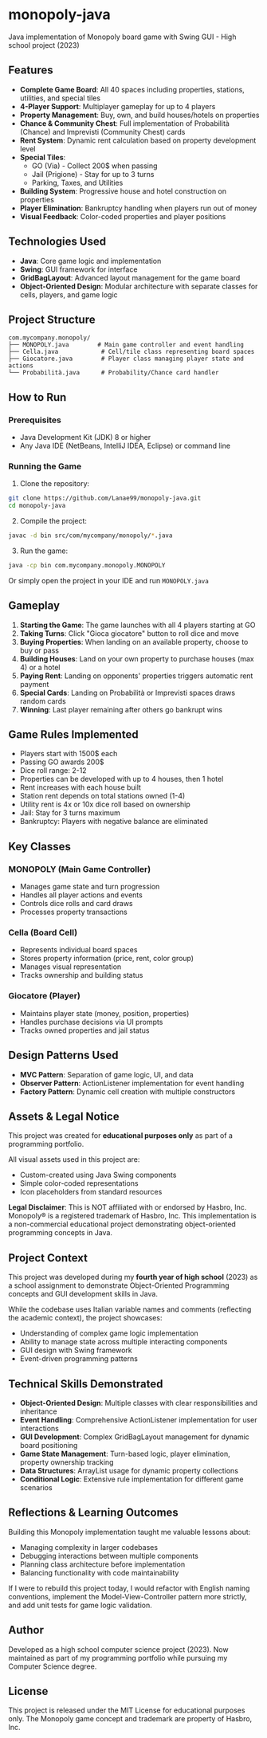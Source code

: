 # monopoly-java
Java implementation of Monopoly board game with Swing GUI - High school project (2023)

## Features

- **Complete Game Board**: All 40 spaces including properties, stations, utilities, and special tiles
- **4-Player Support**: Multiplayer gameplay for up to 4 players
- **Property Management**: Buy, own, and build houses/hotels on properties
- **Chance & Community Chest**: Full implementation of Probabilità (Chance) and Imprevisti (Community Chest) cards
- **Rent System**: Dynamic rent calculation based on property development level
- **Special Tiles**: 
  - GO (Via) - Collect 200$ when passing
  - Jail (Prigione) - Stay for up to 3 turns
  - Parking, Taxes, and Utilities
- **Building System**: Progressive house and hotel construction on properties
- **Player Elimination**: Bankruptcy handling when players run out of money
- **Visual Feedback**: Color-coded properties and player positions

## Technologies Used

- **Java**: Core game logic and implementation
- **Swing**: GUI framework for interface
- **GridBagLayout**: Advanced layout management for the game board
- **Object-Oriented Design**: Modular architecture with separate classes for cells, players, and game logic

## Project Structure

```
com.mycompany.monopoly/
├── MONOPOLY.java        # Main game controller and event handling
├── Cella.java            # Cell/tile class representing board spaces
├── Giocatore.java        # Player class managing player state and actions
└── Probabilità.java      # Probability/Chance card handler
```

## How to Run

### Prerequisites
- Java Development Kit (JDK) 8 or higher
- Any Java IDE (NetBeans, IntelliJ IDEA, Eclipse) or command line

### Running the Game

1. Clone the repository:
```bash
git clone https://github.com/Lanae99/monopoly-java.git
cd monopoly-java
```

2. Compile the project:
```bash
javac -d bin src/com/mycompany/monopoly/*.java
```

3. Run the game:
```bash
java -cp bin com.mycompany.monopoly.MONOPOLY
```

Or simply open the project in your IDE and run `MONOPOLY.java`

## Gameplay

1. **Starting the Game**: The game launches with all 4 players starting at GO
2. **Taking Turns**: Click "Gioca giocatore" button to roll dice and move
3. **Buying Properties**: When landing on an available property, choose to buy or pass
4. **Building Houses**: Land on your own property to purchase houses (max 4) or a hotel
5. **Paying Rent**: Landing on opponents' properties triggers automatic rent payment
6. **Special Cards**: Landing on Probabilità or Imprevisti spaces draws random cards
7. **Winning**: Last player remaining after others go bankrupt wins

## Game Rules Implemented

- Players start with 1500$ each
- Passing GO awards 200$
- Dice roll range: 2-12
- Properties can be developed with up to 4 houses, then 1 hotel
- Rent increases with each house built
- Station rent depends on total stations owned (1-4)
- Utility rent is 4x or 10x dice roll based on ownership
- Jail: Stay for 3 turns maximum
- Bankruptcy: Players with negative balance are eliminated

## Key Classes

### MONOPOLY (Main Game Controller)
- Manages game state and turn progression
- Handles all player actions and events
- Controls dice rolls and card draws
- Processes property transactions

### Cella (Board Cell)
- Represents individual board spaces
- Stores property information (price, rent, color group)
- Manages visual representation
- Tracks ownership and building status

### Giocatore (Player)
- Maintains player state (money, position, properties)
- Handles purchase decisions via UI prompts
- Tracks owned properties and jail status

## Design Patterns Used

- **MVC Pattern**: Separation of game logic, UI, and data
- **Observer Pattern**: ActionListener implementation for event handling
- **Factory Pattern**: Dynamic cell creation with multiple constructors

## Assets & Legal Notice

This project was created for **educational purposes only** as part of a programming portfolio.

All visual assets used in this project are:
- Custom-created using Java Swing components
- Simple color-coded representations
- Icon placeholders from standard resources

**Legal Disclaimer**: This is NOT affiliated with or endorsed by Hasbro, Inc. Monopoly® is a registered trademark of Hasbro, Inc. This implementation is a non-commercial educational project demonstrating object-oriented programming concepts in Java.

## Project Context

This project was developed during my **fourth year of high school** (2023) as a school assignment to demonstrate Object-Oriented Programming concepts and GUI development skills in Java.

While the codebase uses Italian variable names and comments (reflecting the academic context), the project showcases:
- Understanding of complex game logic implementation
- Ability to manage state across multiple interacting components
- GUI design with Swing framework
- Event-driven programming patterns

## Technical Skills Demonstrated

- **Object-Oriented Design**: Multiple classes with clear responsibilities and inheritance
- **Event Handling**: Comprehensive ActionListener implementation for user interactions
- **GUI Development**: Complex GridBagLayout management for dynamic board positioning
- **Game State Management**: Turn-based logic, player elimination, property ownership tracking
- **Data Structures**: ArrayList usage for dynamic property collections
- **Conditional Logic**: Extensive rule implementation for different game scenarios

## Reflections & Learning Outcomes

Building this Monopoly implementation taught me valuable lessons about:
- Managing complexity in larger codebases
- Debugging interactions between multiple components
- Planning class architecture before implementation
- Balancing functionality with code maintainability

If I were to rebuild this project today, I would refactor with English naming conventions, implement the Model-View-Controller pattern more strictly, and add unit tests for game logic validation.

## Author

Developed as a high school computer science project (2023). Now maintained as part of my programming portfolio while pursuing my Computer Science degree.

## License

This project is released under the MIT License for educational purposes only. The Monopoly game concept and trademark are property of Hasbro, Inc.

